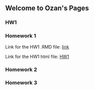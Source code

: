 ## Welcome to Ozan's Pages


### HW1
### Homework 1
Link for the HW1 .RMD file:
[link](https://github.com/BU-IE-360/spring22-ozaneroglu/blob/gh-pages/Homework1%20(2).Rmd)

Link for the HW1 html file: 
[HW1](/360_hw1_datas/360_hw_1.html)
### Homework 2
### Homework 3




